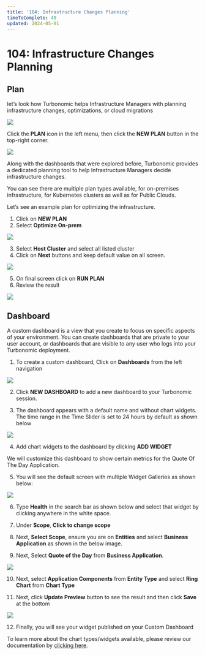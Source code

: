 ```yaml
---
title: '104: Infrastructure Changes Planning'
timeToComplete: 40
updated: 2024-05-01
---
```


# 104: Infrastructure Changes Planning

## Plan

let’s look how Turbonomic helps Infrastructure Managers with planning infrastructure changes, optimizations, or cloud migrations

![](./images/104/jane.png)

Click the **PLAN** icon in the left menu, then click the **NEW PLAN** button in the top-right corner.

![](./images/104/plan.png)

Along with the dashboards that were explored before, Turbonomic provides a dedicated planning tool to help Infrastructure Managers decide infrastructure changes.

You can see there are multiple plan types available, for on-premises infrastructure, for Kubernetes clusters as well as for Public Clouds. 

Let’s see an example plan for optimizing the infrastructure.

1. Click on **NEW PLAN**
2. Select **Optimize On-prem**

![](./images/104/plan-new.png)

3. Select **Host Cluster** and select all listed cluster
4. Click on **Next** buttons and keep default value on all screen.

![](./images/104/plan-new-host.png)

5. On final screen click on **RUN PLAN**
6. Review the result

![](./images/104/plan-result.png)


## Dashboard 

A custom dashboard is a view that you create to focus on specific aspects of your environment. You can create dashboards that are private to your user account, or dashboards that are visible to any user who logs into your Turbonomic deployment.

1. To create a custom dashboard, Click on **Dashboards** from the left navigation

![](./images/104/dashboard.png)

2. Click **NEW DASHBOARD** to add a new dashboard to your Turbonomic session.

3. The dashboard appears with a default name and without chart widgets. The time range in the Time Slider is set to 24 hours by default as shown below

![](./images/104/dashboard-new.png)

4. Add chart widgets to the dashboard by clicking **ADD WIDGET**

We will customize this dashboard to show certain metrics for the Quote Of The Day Application.

5. You will see the default screen with multiple Widget Galleries as shown below:

![](./images/104/dashboard-new-widgets.png)

6. Type **Health** in the search bar as shown below and select that widget by clicking anywhere in the white space.

7. Under **Scope**, **Click to change scope**

8. Next, **Select Scope**, ensure you are on **Entities** and select **Business Application** as shown in the below image. 

9. Next, Select **Quote of the Day** from **Business Application**.

![](./images/104/dashboard-new-widgets-qotd.png)

10. Next, select **Application Components** from **Entity Type** and select **Ring Chart** from **Chart Type**

11. Next, click **Update Preview** button to see the result and then click **Save** at the bottom

![](./images/104/dashboard-new-widgets-qotd-setting.png)

12. Finally, you will see your widget published on your Custom Dashboard

To learn more about the chart types/widgets available, please review our documentation by [clicking here](https://www.ibm.com/docs/en/tarm/8.12.2?topic=views-chart-types).
